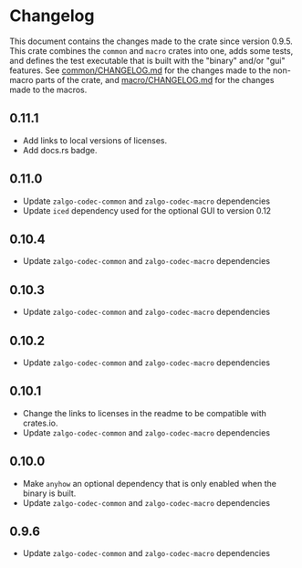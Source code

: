 # Changelog

This document contains the changes made to the crate since version 0.9.5. This crate combines the `common` and `macro` crates into one, adds some tests, and defines the test executable that is built with the "binary" and/or "gui" features. 
See [common/CHANGELOG.md](../common/CHANGELOG.md) for the changes made to the non-macro parts of the crate,
and [macro/CHANGELOG.md](../macro/CHANGELOG.md) for the changes made to the macros.

## 0.11.1

 - Add links to local versions of licenses.  
 - Add docs.rs badge.

## 0.11.0

- Update `zalgo-codec-common` and `zalgo-codec-macro` dependencies
- Update `iced` dependency used for the optional GUI to version 0.12

## 0.10.4

- Update `zalgo-codec-common` and `zalgo-codec-macro` dependencies

## 0.10.3

- Update `zalgo-codec-common` and `zalgo-codec-macro` dependencies

## 0.10.2

- Update `zalgo-codec-common` and `zalgo-codec-macro` dependencies

## 0.10.1

 - Change the links to licenses in the readme to be compatible with crates.io.
 - Update `zalgo-codec-common` and `zalgo-codec-macro` dependencies

## 0.10.0

 - Make `anyhow` an optional dependency that is only enabled when the binary is built.
 - Update `zalgo-codec-common` and `zalgo-codec-macro` dependencies

## 0.9.6

 - Update `zalgo-codec-common` and `zalgo-codec-macro` dependencies
